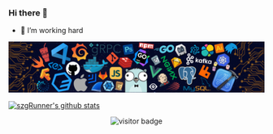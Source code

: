 <!--
**weibaohui/weibaohui** is a ✨ _special_ ✨ repository because its `README.md` (this file) appears on your GitHub profile.

Here are some ideas to get you started:

- 🔭 I’m currently working on ...
- 🌱 I’m currently learning ...
- 👯 I’m looking to collaborate on ...
- 🤔 I’m looking for help with ...
- 💬 Ask me about ...
- 📫 How to reach me: ...
- 😄 Pronouns: ...
- ⚡ Fun fact: ...
-->
### Hi there 👋

- 🔭 I’m working hard

![](https://github.com/szgRunner/szgStart/blob/master/header_.png)


[![szgRunner's github stats](https://github-readme-stats.vercel.app/api?username=szgRunner)](https://github.com/szgRunner)

<p  align="center">
<img src="https://visitor-badge.laobi.icu/badge?page_id=szgRunner.szgRunner" alt="visitor badge"/>       
</p>
